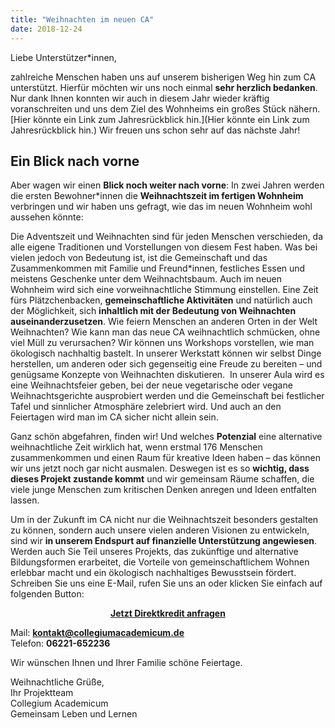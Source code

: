 ```yaml
---
title: "Weihnachten im neuen CA"
date: 2018-12-24
---
```

Liebe Unterstützer*innen,

zahlreiche Menschen haben uns auf unserem bisherigen Weg hin zum CA unterstützt.
Hierfür möchten wir uns noch einmal __sehr herzlich bedanken__. Nur dank Ihnen
konnten wir auch in diesem Jahr wieder kräftig voranschreiten und uns dem Ziel des
Wohnheims ein großes Stück nähern. 
[Hier könnte ein Link zum Jahresrückblick hin.](Hier könnte ein Link zum Jahresrückblick hin.) Wir freuen uns schon sehr auf das nächste Jahr! 

## Ein Blick nach vorne
Aber wagen wir einen __Blick noch weiter nach vorne__: In zwei Jahren werden die
ersten Bewohner*innen die __Weihnachtszeit im fertigen Wohnheim__ verbringen und wir
haben uns gefragt, wie das im neuen Wohnheim wohl aussehen könnte:

Die Adventszeit und Weihnachten sind für jeden Menschen verschieden, da alle
eigene Traditionen und Vorstellungen von diesem Fest haben. Was bei vielen
jedoch von Bedeutung ist, ist die Gemeinschaft und das Zusammenkommen mit
Familie und Freund*innen, festliches Essen und meistens Geschenke unter dem
Weihnachtsbaum. Auch im neuen Wohnheim wird sich eine vorweihnachtliche Stimmung
einstellen. Eine Zeit fürs Plätzchenbacken, __gemeinschaftliche Aktivitäten__
und natürlich auch der Möglichkeit, sich __inhaltlich mit der Bedeutung von
Weihnachten auseinanderzusetzen__. Wie feiern Menschen an anderen Orten in der
Welt Weihnachten? Wie kann man das neue CA weihnachtlich schmücken, ohne viel
Müll zu verursachen? Wir können uns Workshops vorstellen, wie man ökologisch
nachhaltig bastelt. In unserer Werkstatt können wir selbst Dinge herstellen, um
anderen oder sich gegenseitig eine Freude zu bereiten – und genügsame Konzepte
von Weihnachten diskutieren.  
In unserer Aula wird es eine Weihnachtsfeier
geben, bei der neue vegetarische oder vegane Weihnachtsgerichte ausprobiert
werden und die Gemeinschaft bei festlicher Tafel und sinnlicher Atmosphäre
zelebriert wird. Und auch an den Feiertagen wird man im CA sicher nicht allein
sein.

Ganz schön abgefahren, finden wir! Und welches __Potenzial__ eine alternative
weihnachtliche Zeit wirklich hat, wenn erstmal 176 Menschen zusammenkommen und
einen Raum für kreative Ideen haben – das können wir uns jetzt noch gar nicht
ausmalen. Deswegen ist es so __wichtig, dass dieses Projekt zustande kommt__ und
wir gemeinsam Räume schaffen, die viele junge Menschen zum kritischen Denken
anregen und Ideen entfalten lassen.

Um in der Zukunft im CA nicht nur die Weihnachtszeit besonders gestalten zu
können, sondern auch unsere vielen anderen Visionen zu entwickeln, sind wir __in
unserem Endspurt auf finanzielle Unterstützung angewiesen__. Werden auch Sie
Teil unseres Projekts, das zukünftige und alternative Bildungsformen erarbeitet,
die Vorteile von gemeinschaftlichem Wohnen erlebbar macht und ein ökologisch
nachhaltiges Bewusstsein fördert. Schreiben Sie uns eine E-Mail, rufen Sie uns
an oder klicken Sie einfach auf folgenden Button:

<p style="text-align:center">
<a class="button is-primary"
href="https://collegiumacademicum.de/direktkredit-geben/"
style="font-weight:bold; width:15em">Jetzt Direktkredit anfragen</a>
</p>

Mail: __[kontakt@collegiumacademicum.de](mailto:kontakt@collegiumacademicum.de)__  
Telefon: __06221-652236__  

Wir wünschen Ihnen und Ihrer Familie schöne Feiertage.

Weihnachtliche Grüße,  
Ihr Projektteam  
Collegium Academicum  
Gemeinsam Leben und Lernen
